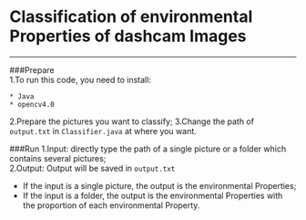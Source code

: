 # Classification of environmental Properties of dashcam Images
----

###Prepare  
1.To run this code, you need to install:  
```
* Java
* opencv4.0
```
2.Prepare the pictures you want to classify;
3.Change the path of ``output.txt`` in ``Classifier.java`` at where you want. 

###Run
1.Input: directly type the path of a single picture or a folder which contains several pictures;  
2.Output:  Output will be saved in ``output.txt``
* If the input is a single picture, the output is the environmental Properties;
* If the input is a folder, the output is the environmental Properties with the proportion of each environmental Property.  



